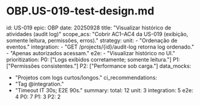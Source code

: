 # OBP.US-019-test-design.md
id: US-019
epic: OBP
date: 20250928
title: "Visualizar histórico de atividades (audit log)"
scope_acs: "Cobrir AC1–AC4 da US-019 (exibição, somente leitura, permissões, erros)."
strategy:
  unit:
    - "Ordenação de eventos."
  integration:
    - "GET /projects/{id}/audit-log retorna log ordenado."
    - "Apenas autorizados acessam."
  e2e:
    - "Visualizar histórico no UI."
prioritization:
  P0: ["Logs exibidos corretamente; somente leitura."]
  P1: ["Permissões consistentes."]
  P2: ["Performance sob carga."]
data_mocks:
  - "Projetos com logs curtos/longos."
ci_recommendations:
  - "Tag @integration."
  - "Timeout IT 30s; E2E 90s."
summary:
  total: 12
  unit: 3
  integration: 5
  e2e: 4
  P0: 7
  P1: 3
  P2: 2
